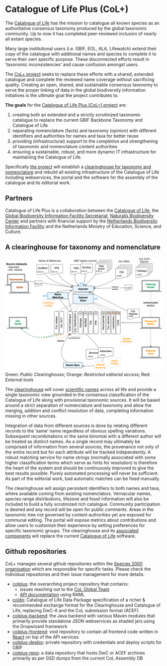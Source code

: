 # Catalogue of Life Plus (CoL+)


The [Catalogue of Life](http://www.catalogueoflife.org/) has the mission to catalogue all known species as 
an authoritative consensus taxonomy produced by the global taxonomic community. 
Up to now it has completed peer-reviewed inclusion of nearly all extant species. 

Many large institutional users (i.e. GBIF, EOL, ALA, Lifewatch) extend their copy of the catalogue with additional names and species 
to complete it to serve their own specific purpose. 
These disconnected efforts result in ‘taxonomic inconsistencies’ and cause confusion amongst users. 

The [CoL+ project](docs/CoL+slide-doc.pdf) seeks to replace these efforts with a shared, extended catalogue 
and complete the reviewed name coverage without sacrificing quality. 
Creating an open, shared, and sustainable consensus taxonomy to serve the proper linking of data in the global biodiversity information initiatives 
is the ultimate goal the project contributes to. 

**The goals** for the [Catalogue of Life Plus (CoL+) project](docs/CoL+slide-doc.pdf) are: 

 1. creating both an extended and a strictly scrutinized taxonomic catalogue to replace the current GBIF Backbone Taxonomy and Catalogue of Life
 2. separating nomenclature (facts) and taxonomy (opinion) with different identifiers and authorities for names and taxa for better reuse
 3. providing (infrastructural) support to the completion and strengthening of taxonomic and nomenclature content authorities
 4. ensuring a sustainable, robust, and more dynamic IT infrastructure for maintaining the Catalogue of Life. 

Specifically [the project](docs/project-proposal.pdf) will establish a [clearinghouse for taxonomy and nomenclature](https://data.catalogue.life) 
and rebuild all existing infrastructure of the Catalogue of Life including 
webservices, the portal and the software for the assembly of the catalogue and its editorial work.

## Partners
Catalogue of Life Plus is a collaboration between the [Catalogue of Life](http://www.catalogueoflife.org/), 
the [Global Biodiversity Information Facility Secretariat](http://www.gbif.org), 
[Naturalis Biodiversity Center](https://www.naturalis.nl/) 
and partners with financial support by the [Netherlands Biodiversity Information Facility](http://www.nlbif.nl/) 
and the Netherlands Ministry of Education, Science, and Culture. 


## A clearinghouse for taxonomy and nomenclature
![](docs/overview.png)
Green: *Public Clearinghouse*;  Orange: *Restricted editorial access*;  Red: *External tools*


The [clearinghouse](https://data.catalogue.life) will cover [scientific names](docs/NAMES.md) across all life and provide a single taxonomic view grounded in the consensus classification of the Catalogue of Life along with provisional taxonomic sources. 
It will be based around a strict separation of nomenclature and taxonomy and allow the merging, addition and conflict resolution of data, 
completing information missing in other sources. 

Integration of data from different sources is done by relating different records to the ‘same’ name regardless of obvious spelling variations. 
Subsequent recombinations or the same binomial with a different author will be treated as distinct names. 
As a single record may ultimately be comprised of information from several sources, 
the provenance not only of the entire record but for each attribute will be tracked independently. 
A robust matching service for name strings (normally associated with some higher  classification terms which serve as hints for resolution) 
is therefore the heart of the system and should be continuously improved to give the best results possible. 
Purely automated processing will never be sufficient. As part of the editorial work, bad automatic matches can be fixed manually. 

The clearinghouse will assign persistent identifiers to both names and taxa, where available coming from existing nomenclators. 
Vernacular names, species range distributions, lifezone and fossil information will also be included to build a fully scrutinized rich catalogue. 
Community participation is desired and any record will be open for public comments. 
Areas in the taxonomic tree not governed by content authorities yet are exposed for communal editing. 
The portal will expose metrics about contributions and allow users to customize their experience by setting preferences for specific taxonomic groups. 
The clearinghouse and its [associated components](docs/ASSEMBLY.md) will replace the current [Catalogue of Life](http://www.catalogueoflife.org) software.



##  Github repositories

CoL+ manages several github repositories within the [Species 2000 organisation](https://github.com/Sp2000) which are responsible for specific tasks.
Please check the individual repositories and their issue management for more details:

 - [colplus](https://github.com/Sp2000/colplus): the overarching project repository that contains:
    - issues reaching out to the [CoL Global Team](https://github.com/Sp2000/colplus/issues?q=is%3Aissue+is%3Aopen+label%3A%22Global+Team%22)
    - [API documentation](https://sp2000.github.io/colplus/api/api.html) using RAML
 - [coldp](https://github.com/Sp2000/coldp): Catalogue of Life Data Package specification of a richer & recommended exchange format for the Clearinghouse and Catalogue of Life, replacing DwC-A and the CoL submission format (ACEF).
 - [colplus-backend](https://github.com/Sp2000/colplus-backend): the Java backend with various Maven modules that primarily provide standalone JSON webservices as shaded jars using the Dropwizard framework
 - [colplus-frontend](https://github.com/Sp2000/colplus-frontend): void repository to contain all frontend code written in [React](https://reactjs.org/) on top of the API services.
 - [colplus-deploy](https://github.com/Sp2000/colplus-deploy): private repository with credentials and deploy scripts for GBIF
 - [colplus-repo](https://github.com/Sp2000/colplus-repo): a data repository that hosts DwC or ACEF archives primarily as per GSD dumps from the current CoL Assembly DB
